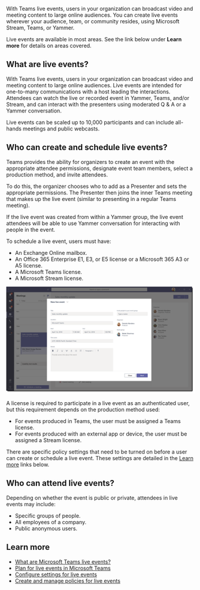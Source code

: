 With Teams live events, users in your organization can broadcast video and meeting content to large online audiences. You can create live events wherever your audience, team, or community resides, using Microsoft Stream, Teams, or Yammer.

Live events are available in most areas. See the link below under **Learn more** for details on areas covered.

## What are live events?

With Teams live events, users in your organization can broadcast video and meeting content to large online audiences. Live events are intended for one-to-many communications with a host leading the interactions. Attendees can watch the live or recorded event in Yammer, Teams, and/or Stream, and can interact with the presenters using moderated Q & A or a Yammer conversation.

Live events can be scaled up to 10,000 participants and can include all-hands meetings and public webcasts.

## Who can create and schedule live events?

Teams provides the ability for organizers to create an event with the appropriate attendee permissions, designate event team members, select a production method, and invite attendees.

To do this, the organizer chooses who to add as a Presenter and sets the appropriate permissions. The Presenter then joins the inner Teams meeting that makes up the live event (similar to presenting in a regular Teams meeting).

If the live event was created from within a Yammer group, the live event attendees will be able to use Yammer conversation for interacting with people in the event.

To schedule a live event, users must have:

- An Exchange Online mailbox.
- An Office 365 Enterprise E1, E3, or E5 license or a Microsoft 365 A3 or A5 license.
- A Microsoft Teams license.
- A Microsoft Stream license.

![New live event screen](../media/new-live-event.png)

A license is required to participate in a live event as an authenticated user, but this requirement depends on the production method used:

- For events produced in Teams, the user must be assigned a Teams license.
- For events produced with an external app or device, the user must be assigned a Stream license.

There are specific policy settings that need to be turned on before a user can create or schedule a live event. These settings are detailed in the [Learn more](#learn-more) links below.

## Who can attend live events?

Depending on whether the event is public or private, attendees in live events may include:

- Specific groups of people.
- All employees of a company.
- Public anonymous users.

## Learn more

- [What are Microsoft Teams live events?](/MicrosoftTeams/teams-live-events/what-are-teams-live-events?azure-portal=true)
- [Plan for live events in Microsoft Teams](/MicrosoftTeams/teams-live-events/plan-for-teams-live-events?azure-portal=true)
- [Configure settings for live events](/microsoftteams/teams-live-events/configure-teams-live-events?azure-portal=true)
- [Create and manage policies for live events](/microsoftteams/teams-live-events/set-up-for-teams-live-events#step-3-set-up-live-events-policies?azure-portal=true)
